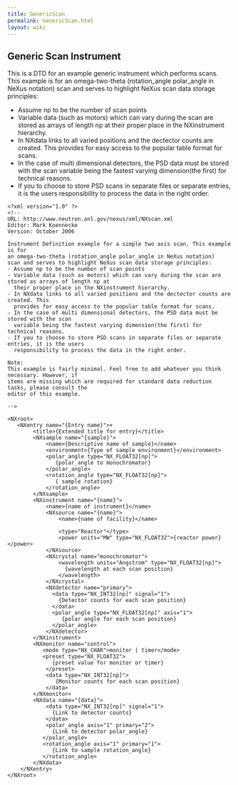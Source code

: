 ```yaml
---
title: GenericScan
permalink: GenericScan.html
layout: wiki
---
```


Generic Scan Instrument
-----------------------

This is a DTD for an example generic instrument which performs scans.
This example is for an omega-two-theta (rotation\_angle polar\_angle in
NeXus notation) scan and serves to highlight NeXus scan data storage
principles:

-   Assume np to be the number of scan points
-   Variable data (such as motors) which can vary during the scan are
    stored as arrays of length np at their proper place in the
    NXinstrument hierarchy.
-   In NXdata links to all varied positions and the dectector counts are
    created. This provides for easy access to the popular table format
    for scans.
-   In the case of multi dimensional detectors, the PSD data must be
    stored with the scan variable being the fastest varying
    dimension(the first) for technical reasons.
-   If you to choose to store PSD scans in separate files or separate
    entries, it is the users responsibility to process the data in the
    right order.

<!-- -->

    <?xml version="1.0" ?>
    <!--
    URL: http://www.neutron.anl.gov/nexus/xml/NXscan.xml
    Editor: Mark Koennecke
    Version: October 2006

    Instrument Definition example for a simple two axis scan. This example is for 
    an omega-two-theta (rotation_angle polar_angle in NeXus notation)
    scan and serves to highlight NeXus scan data storage principles:
    - Assume np to be the number of scan points 
    - Variable data (such as motors) which can vary during the scan are stored as arrays of length np at 
      their proper place in the NXinstrument hierarchy.
    - In NXdata links to all varied positions and the dectector counts are created. This
      provides for easy access to the popular table format for scans. 
    - In the case of multi dimensional detectors, the PSD data must be stored with the scan 
      variable being the fastest varying dimension(the first) for technical reasons.
    - If you to choose to store PSD scans in separate files or separate entries, it is the users
      responsibility to process the data in the right order.  

    Note:
    This example is fairly minimal. Feel free to add whatever you think necessary. However, if
    items are missing which are required for standard data reduction tasks, please consult the
    editor of this example.

    -->

    <NXroot>
       <NXentry name="{Entry name}">+
            <title>{Extended title for entry}</title>
            <NXsample name="{sample}">
                <name>{Descriptive name of sample}</name>
                <environment>{Type of sample environment}</environment>
                <polar_angle type="NX_FLOAT32[np]">
                   {polar_angle to monochromator}
                </polar_angle>
                <rotation_angle type="NX_FLOAT32[np]">
                   { sample rotation}
                </rotation_angle>
            </NXsample>
            <NXinstrument name="{name}">
                <name>{name of instrument}</name>
                <NXsource name="{name}">
                    <name>{name of facility}</name>

                    <type>"Reactor"</type>
                    <power units="MW" type="NX_FLOAT32">{reactor power}</power>
                </NXsource>
                <NXcrystal name="monochromator">
                    <wavelength units="Angstrom" type="NX_FLOAT32[np]">
                      {wavelength at each scan position}
                    </wavelength>
                </NXcrystal>
                <NXdetector name="primary">
                  <data type="NX_INT32[np]" signal="1">
                    {Detector counts for each scan position}
                  </data>
                  <polar_angle type="NX_FLOAT32[np]" axis="1">
                     {polar angle for each scan position}
                  </polar_angle>
                </NXdetector>
            </NXinstrument>
            <NXmonitor name="control">
               <mode type="NX_CHAR">monitor | timer</mode>
               <preset type="NX_FLOAT32">
                  {preset value for monitor or timer}
                </preset>
                <data type="NX_INT32[np]">
                   {Monitor counts for each scan position}
                </data>
            </NXmonitor>
            <NXdata name="{data}">
                <data type="NX_INT32[np]" signal="1">
                  {Link to detector counts}
                </data>
                <polar_angle axis="1" primary="2">
                  {Link to detector polar_angle}
               </polar_angle>
               <rotation_angle axis="1" primary="1">
                  {Link to sample rotation_angle}
               </rotation_angle>
            </NXdata>
        </NXentry>
    </NXroot>
